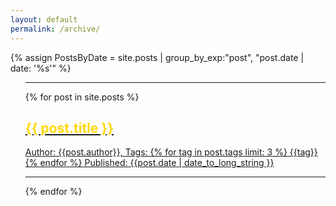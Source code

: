 ```yaml
---
layout: default
permalink: /archive/
---
```


{% assign PostsByDate =
    site.posts | group_by_exp:"post", "post.date | date: '%s'" %}

<div id="postbox">
<ul style="list-style: none;">
  <hr class="fadinggrad">
  <li>
    {% for post in site.posts %}
        <a style="display:block;" href="{{ post.url }}">
          <div>
            <div>
              <h2 style="color:gold">{{ post.title }}</h2>
              <p> Author: {{post.author}}, Tags: {% for tag in post.tags limit: 3 %} {{tag}}{% endfor %} Published: {{post.date | date_to_long_string }}</p>
              <hr class="fadinggrad">
            </div>
          </div>
        </a>
    {% endfor %}
  </li>
</ul>
</div>
